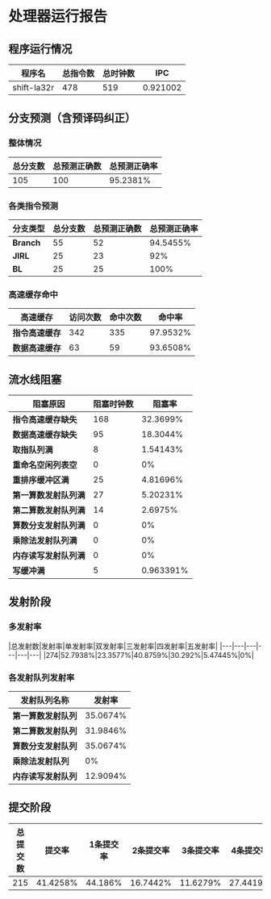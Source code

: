 # 处理器运行报告
## 程序运行情况
|程序名|总指令数|总时钟数|IPC|
|---|---|---|---|
|shift-la32r|478|519|0.921002|

## 分支预测（含预译码纠正）
### 整体情况
|总分支数|总预测正确数|总预测正确率|
|---|---|---|
|105|100|95.2381%|

### 各类指令预测
|分支类型|总分支数|总预测正确数|总预测正确率|
|---|---|---|---|
|**Branch**| 55 | 52 | 94.5455%|
|**JIRL**| 25 | 23 | 92%|
|**BL**| 25 | 25 | 100%|

### 高速缓存命中
|高速缓存|访问次数|命中次数|命中率|
|---|---|---|---|
|**指令高速缓存**| 342 | 335 | 97.9532%|
|**数据高速缓存**| 63 | 59 | 93.6508%|
## 流水线阻塞
|阻塞原因|阻塞时钟数|阻塞率|
|---|---|---|
|**指令高速缓存缺失**| 168 | 32.3699%|
|**数据高速缓存缺失**| 95 | 18.3044%|
|**取指队列满**| 8 | 1.54143%|
|**重命名空闲列表空**|0 | 0%|
|**重排序缓冲区满**|25 | 4.81696%|
|**第一算数发射队列满**|27 | 5.20231%|
|**第二算数发射队列满**|14 | 2.6975%|
|**算数分支发射队列满**|0 | 0%|
|**乘除法发射队列满**|0 | 0%|
|**内存读写发射队列满**|0 | 0%|
|**写缓冲满**|5 | 0.963391%|

## 发射阶段
### 多发射率
|总发射数|发射率|单发射率|双发射率|三发射率|四发射率|五发射率|
|---|---|---|---|---|---|
|274|52.7938%|23.3577%|40.8759%|30.292%|5.47445%|0%|

### 各发射队列发射率
|发射队列名称|发射率|
|---|---|
|**第一算数发射队列**|35.0674%|
|**第二算数发射队列**|31.9846%|
|**算数分支发射队列**|35.0674%|
|**乘除法发射队列**|0%|
|**内存读写发射队列**|12.9094%|

## 提交阶段
|总提交数|提交率|1条提交率|2条提交率|3条提交率|4条提交率|
|---|---|---|---|---|---|
|215|41.4258%|44.186%|16.7442%|11.6279%|27.4419%|
